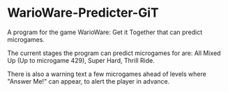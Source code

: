 # WarioWare-Predicter-GiT
A program for the game WarioWare: Get it Together that can predict microgames.

The current stages the program can predict microgames for are: 
All Mixed Up (Up to microgame 429), 
Super Hard, 
Thrill Ride.

There is also a warning text a few microgames ahead of levels where "Answer Me!" can appear, to alert the player in advance.
